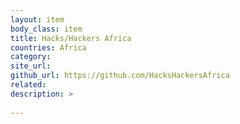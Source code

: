 ```yaml
---
layout: item
body_class: item
title: Hacks/Hackers Africa
countries: Africa
category: 
site_url: 
github_url: https://github.com/HacksHackersAfrica
related: 
description: >
  
---
```

